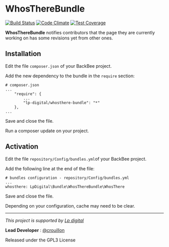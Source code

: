 WhosThereBundle
===============

[![Build Status](https://travis-ci.org/Lp-digital/WhosThereBundle.svg)](https://travis-ci.org/Lp-digital/WhosThereBundle)
[![Code Climate](https://codeclimate.com/github/Lp-digital/WhosThereBundle/badges/gpa.svg)](https://codeclimate.com/github/Lp-digital/WhosThereBundle)
[![Test Coverage](https://codeclimate.com/github/Lp-digital/WhosThereBundle/badges/coverage.svg)](https://codeclimate.com/github/Lp-digital/WhosThereBundle/coverage)

**WhosThereBundle** notifies contributors that the page they are currently working on has some revisions yet from other ones.

Installation
---------------

Edit the file `composer.json` of your BackBee project.

Add the new dependency to the bundle in the `require` section:
```
# composer.json
...
    "require": {
        ...
        "lp-digital/whosthere-bundle": "*"
    },
...
```

Save and close the file.

Run a composer update on your project.


Activation
--------------

Edit the file `repository/Config/bundles.yml`of your BackBee project.

Add the following line at the end of the file:
```
# bundles configuration - repository/Config/bundles.yml
...
whosthere: LpDigital\Bundle\WhosThereBundle\WhosThere
```

Save and close the file.

Depending on your configuration, cache may need to be clear.

---

*This project is supported by [Lp digital](http://www.lp-digital.fr/en/)*

**Lead Developer** : [@crouillon](https://github.com/crouillon)

Released under the GPL3 License
